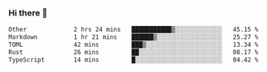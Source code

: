 ### Hi there 👋

<!--
**WShiBin/WShiBin** is a ✨ _special_ ✨ repository because its `README.md` (this file) appears on your GitHub profile.

Here are some ideas to get you started:

- 🔭 I’m currently working on ...
- 🌱 I’m currently learning ...
- 👯 I’m looking to collaborate on ...
- 🤔 I’m looking for help with ...
- 💬 Ask me about ...
- 📫 How to reach me: ...
- 😄 Pronouns: ...
- ⚡ Fun fact: ...
-->

<!--START_SECTION:waka-->

```txt
Other             2 hrs 24 mins   ███████████▒░░░░░░░░░░░░░   45.15 %
Markdown          1 hr 21 mins    ██████▒░░░░░░░░░░░░░░░░░░   25.27 %
TOML              42 mins         ███▒░░░░░░░░░░░░░░░░░░░░░   13.34 %
Rust              26 mins         ██░░░░░░░░░░░░░░░░░░░░░░░   08.17 %
TypeScript        14 mins         █░░░░░░░░░░░░░░░░░░░░░░░░   04.42 %
```

<!--END_SECTION:waka-->
